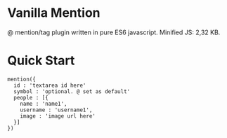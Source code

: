 # Vanilla Mention
@ mention/tag plugin written in pure ES6 javascript.
Minified JS: 2,32 KB.

# Quick Start
```
mention({
  id : 'textarea id here'
  symbol : 'optional. @ set as default'
  people : [{
    name : 'name1',
    username : 'username1',
    image : 'image url here'
  }]
})
```



